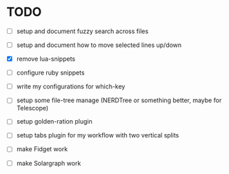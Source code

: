 # TODO
- [ ] setup and document fuzzy search across files
- [ ] setup and document how to move selected lines up/down
- [x] remove lua-snippets
- [ ] configure ruby snippets 
- [ ] write my configurations for which-key
- [ ] setup some file-tree manage (NERDTree or something better, maybe for Telescope)
- [ ] setup golden-ration plugin
- [ ] setup tabs plugin for my workflow with two vertical splits
- [ ] make Fidget work 
- [ ] make Solargraph work

